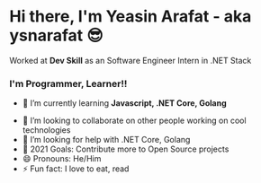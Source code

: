 <h1> Hi there, I'm Yeasin Arafat - aka ysnarafat 😎 </h1>


Worked at <b>Dev Skill</b> as an Software Engineer Intern in .NET Stack 

<!--
**ysnarafat/ysnarafat** is a ✨ _special_ ✨ repository because its `README.md` (this file) appears on your GitHub profile. 
-->

### I'm Programmer, Learner!!

- 🌱 I’m currently learning <b>Javascript, .NET Core, Golang</b> 
<!-- - 🔭 I’m currently working on a project named [Personalized-Job-Board](https://github.com/ysnarafat/Personalized-Job-Board) -->
- 👯 I’m looking to collaborate on other people working on cool technologies
- 🤔 I’m looking for help with .NET Core, Golang
- 🥅 2021 Goals: Contribute more to Open Source projects
- 😄 Pronouns: He/Him
- ⚡ Fun fact: I love to eat, read

<!-- - 📫 How to reach me: ... -->

<!-- - 💬 Ask me about ... -->
<!--- 🔭 I’m currently working on ... -->
<!--
<h3>Things I am skilled with</h3>
<p>
  [<img align="left" alt="Visual Studio Code" width="26px" src="https://raw.githubusercontent.com/github/explore/80688e429a7d4ef2fca1e82350fe8e3517d3494d/topics/visual-studio-code/visual-studio-code.png" />]
[<img align="left" alt="HTML5" width="26px" src="https://raw.githubusercontent.com/github/explore/80688e429a7d4ef2fca1e82350fe8e3517d3494d/topics/html/html.png" />]
[<img align="left" alt="CSS3" width="26px" src="https://raw.githubusercontent.com/github/explore/80688e429a7d4ef2fca1e82350fe8e3517d3494d/topics/css/css.png" />]
[<img align="left" alt="JavaScript" width="26px" src="https://raw.githubusercontent.com/github/explore/80688e429a7d4ef2fca1e82350fe8e3517d3494d/topics/javascript/javascript.png" />]
[<img align="left" alt="React" width="26px" src="https://raw.githubusercontent.com/github/explore/80688e429a7d4ef2fca1e82350fe8e3517d3494d/topics/react/react.png" />]
<img align="left" alt="SQL" width="26px" src="https://raw.githubusercontent.com/github/explore/80688e429a7d4ef2fca1e82350fe8e3517d3494d/topics/sql/sql.png" />]
[<img align="left" alt="MySQL" width="26px" src="https://raw.githubusercontent.com/github/explore/80688e429a7d4ef2fca1e82350fe8e3517d3494d/topics/mysql/mysql.png" />]
[<img align="left" alt="MongoDB" width="26px" src="https://raw.githubusercontent.com/github/explore/80688e429a7d4ef2fca1e82350fe8e3517d3494d/topics/mongodb/mongodb.png" />]
[<img align="left" alt="Git" width="26px" src="https://raw.githubusercontent.com/github/explore/80688e429a7d4ef2fca1e82350fe8e3517d3494d/topics/git/git.png" />]
[<img align="left" alt="GitHub" width="26px" src="https://raw.githubusercontent.com/github/explore/78df643247d429f6cc873026c0622819ad797942/topics/github/github.png" />]
[<img align="left" alt="Terminal" width="26px" src="https://raw.githubusercontent.com/github/explore/80688e429a7d4ef2fca1e82350fe8e3517d3494d/topics/terminal/terminal.png" />]

<!--
  <img alt="React" src="https://img.shields.io/badge/-React-45b8d8?style=flat-square&logo=react&logoColor=white" />
  <img 
  <img alt="Docker" src="https://img.shields.io/badge/-Docker-46a2f1?style=flat-square&logo=docker&logoColor=white" />
-->
  <!--
  <img alt="github actions" src="https://img.shields.io/badge/-Github_Actions-2088FF?style=flat-square&logo=github-actions&logoColor=white" />
  <img alt="redux" src="https://img.shields.io/badge/-Redux-764ABC?style=flat-square&logo=redux&logoColor=white" />
  <img alt="Nodejs" src="https://img.shields.io/badge/-Nodejs-43853d?style=flat-square&logo=Node.js&logoColor=white" />
  -->
  <!--
  <img alt="git" src="https://img.shields.io/badge/-Git-F05032?style=flat-square&logo=git&logoColor=white" />
  <img alt="MongoDB" src="https://img.shields.io/badge/-MongoDB-13aa52?style=flat-square&logo=mongodb&logoColor=white" />
  -->
